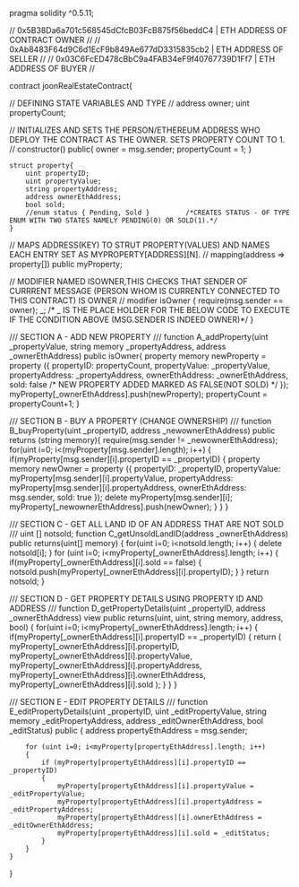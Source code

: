 pragma solidity ^0.5.11;

// 0x5B38Da6a701c568545dCfcB03FcB875f56beddC4    |   ETH ADDRESS OF CONTRACT OWNER   //
// 0xAb8483F64d9C6d1EcF9b849Ae677dD3315835cb2    |   ETH ADDRESS OF SELLER           //
// 0x03C6FcED478cBbC9a4FAB34eF9f40767739D1Ff7    |   ETH ADDRESS OF BUYER            //

contract joonRealEstateContract{
    
// DEFINING STATE VARIABLES AND TYPE //
    address owner;
    uint  propertyCount;
    
// INITIALIZES AND SETS THE PERSON/ETHEREUM ADDRESS WHO DEPLOY THE CONTRACT AS THE OWNER. SETS PROPERTY COUNT TO 1. //
    constructor() public{
        owner = msg.sender;
        propertyCount = 1;
    }
    
    
    struct property{
        uint propertyID;
        uint propertyValue;
        string propertyAddress;
        address ownerEthAddress;
        bool sold;
        //enum status { Pending, Sold }         /*CREATES STATUS - OF TYPE ENUM WITH TWO STATES NAMELY PENDING(0) OR SOLD(1).*/
    }    
    
    
    
// MAPS ADDRESS(KEY) TO STRUT PROPERTY(VALUES) AND NAMES EACH ENTRY SET AS MYPROPERTY[ADDRESS][N]. //
    mapping(address => property[]) public myProperty;
    
    
    
// MODIFIER NAMED ISOWNER,THIS CHECKS THAT SENDER OF CURRRENT MESSAGE (PERSON WHOM IS CURRENTLY CONNECTED TO THIS CONTRACT) IS OWNER // 
    modifier isOwner {
        require(msg.sender == owner);
        _; /* _ IS THE PLACE HOLDER FOR THE BELOW CODE TO EXECUTE IF THE CONDITION ABOVE (MSG.SENDER IS INDEED OWNER)*/
    }
    
    

/// SECTION A - ADD NEW PROPERTY ///
    function A_addProperty(uint _propertyValue, string memory _propertyAddress, address _ownerEthAddress) public isOwner{
        property memory newProperty = property
        ({
            propertyID: propertyCount,
            propertyValue: _propertyValue,
            propertyAddress: _propertyAddress,
            ownerEthAddress: _ownerEthAddress,
            sold: false /* NEW PROPERTY ADDED MARKED AS FALSE(NOT SOLD) */
        });
    myProperty[_ownerEthAddress].push(newProperty);
    propertyCount = propertyCount+1;
    }
    
    

/// SECTION B - BUY A PROPERTY (CHANGE OWNERSHIP) ///
    function B_buyProperty(uint _propertyID, address _newownerEthAddress) public returns (string memory){
        require(msg.sender != _newownerEthAddress);
        for(uint i=0; i<(myProperty[msg.sender].length); i++)
        {
            if(myProperty[msg.sender][i].propertyID == _propertyID)
            {
            property memory newOwner = property
            ({
                propertyID: _propertyID,
                propertyValue: myProperty[msg.sender][i].propertyValue,
                propertyAddress: myProperty[msg.sender][i].propertyAddress,
                ownerEthAddress: msg.sender,
                sold: true
            });
            delete myProperty[msg.sender][i];
            myProperty[_newownerEthAddress].push(newOwner);
            }
        }
    }



/// SECTION C - GET ALL LAND ID OF AN ADDRESS THAT ARE NOT SOLD ///
    uint [] notsold;
    function C_getUnsoldLandID(address _ownerEthAddress) public returns(uint[] memory)
    {
        for(uint i=0; i<notsold.length; i++)
        {
        delete notsold[i];
        }
        for (uint i=0; i<myProperty[_ownerEthAddress].length; i++)
        {
            if(myProperty[_ownerEthAddress][i].sold == false)
            {
                notsold.push(myProperty[_ownerEthAddress][i].propertyID);
            }
        }
        return notsold;
    }



/// SECTION D - GET PROPERTY DETAILS USING PROPERTY ID AND ADDRESS ///
    function D_getPropertyDetails(uint _propertyID, address _ownerEthAddress) view public returns(uint, uint, string memory, address, bool)
    {
        for(uint i=0; i<myProperty[_ownerEthAddress].length; i++)
        {
            if(myProperty[_ownerEthAddress][i].propertyID == _propertyID)
            {
                return
                (
               myProperty[_ownerEthAddress][i].propertyID,
               myProperty[_ownerEthAddress][i].propertyValue,
               myProperty[_ownerEthAddress][i].propertyAddress,
               myProperty[_ownerEthAddress][i].ownerEthAddress,
               myProperty[_ownerEthAddress][i].sold
                );
            }
        }
    }



/// SECTION E - EDIT PROPERTY DETAILS ///
    function E_editPropertyDetails(uint _propertyID, uint _editPropertyValue, string memory _editPropertyAddress, address _editOwnerEthAddress, bool _editStatus) public
    {
        address propertyEthAddress = msg.sender;
        
        for (uint i=0; i<myProperty[propertyEthAddress].length; i++)
        {
            if (myProperty[propertyEthAddress][i].propertyID == _propertyID)
            {
                myProperty[propertyEthAddress][i].propertyValue = _editPropertyValue;
                myProperty[propertyEthAddress][i].propertyAddress = _editPropertyAddress;
                myProperty[propertyEthAddress][i].ownerEthAddress = _editOwnerEthAddress;
                myProperty[propertyEthAddress][i].sold = _editStatus;
            }
        }
    }
    
    
}
